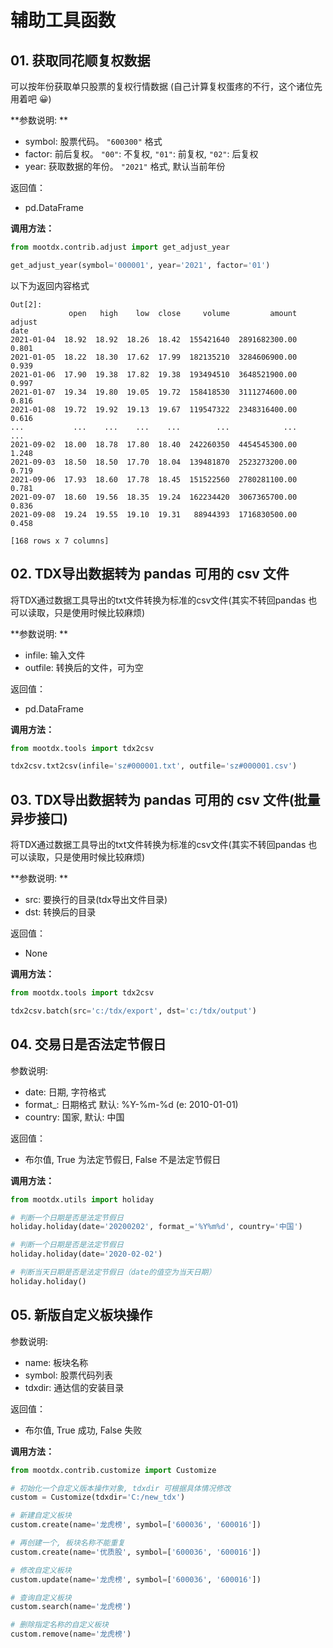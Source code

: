 # 辅助工具函数

## 01. 获取同花顺复权数据

可以按年份获取单只股票的复权行情数据 (自己计算复权蛋疼的不行，这个诸位先用着吧 😀)

**参数说明: **

- symbol: 股票代码。 `"600300"` 格式
- factor: 前后复权。 `"00"`: 不复权, `"01"`: 前复权, `"02"`: 后复权
- year: 获取数据的年份。 `"2021"` 格式, 默认当前年份

返回值：

- pd.DataFrame

**调用方法：**

```python
from mootdx.contrib.adjust import get_adjust_year

get_adjust_year(symbol='000001', year='2021', factor='01')
```

以下为返回内容格式

```shell
Out[2]:
             open   high    low  close     volume         amount adjust
date
2021-01-04  18.92  18.92  18.26  18.42  155421640  2891682300.00  0.801
2021-01-05  18.22  18.30  17.62  17.99  182135210  3284606900.00  0.939
2021-01-06  17.90  19.38  17.82  19.38  193494510  3648521900.00  0.997
2021-01-07  19.34  19.80  19.05  19.72  158418530  3111274600.00  0.816
2021-01-08  19.72  19.92  19.13  19.67  119547322  2348316400.00  0.616
...           ...    ...    ...    ...        ...            ...    ...
2021-09-02  18.00  18.78  17.80  18.40  242260350  4454545300.00  1.248
2021-09-03  18.50  18.50  17.70  18.04  139481870  2523273200.00  0.719
2021-09-06  17.93  18.60  17.78  18.45  151522560  2780281100.00  0.781
2021-09-07  18.60  19.56  18.35  19.24  162234420  3067365700.00  0.836
2021-09-08  19.24  19.55  19.10  19.31   88944393  1716830500.00  0.458

[168 rows x 7 columns]
```

## 02. TDX导出数据转为 pandas 可用的 csv 文件

将TDX通过数据工具导出的txt文件转换为标准的csv文件(其实不转回pandas 也可以读取，只是使用时候比较麻烦)

**参数说明: **

- infile: 输入文件
- outfile: 转换后的文件，可为空

返回值：

- pd.DataFrame

**调用方法：**

```python
from mootdx.tools import tdx2csv

tdx2csv.txt2csv(infile='sz#000001.txt', outfile='sz#000001.csv')
```

## 03. TDX导出数据转为 pandas 可用的 csv 文件(批量异步接口)

将TDX通过数据工具导出的txt文件转换为标准的csv文件(其实不转回pandas 也可以读取，只是使用时候比较麻烦)

**参数说明: **

- src: 要换行的目录(tdx导出文件目录)
- dst: 转换后的目录

返回值：

- None

**调用方法：**

```python
from mootdx.tools import tdx2csv

tdx2csv.batch(src='c:/tdx/export', dst='c:/tdx/output')
```

## 04. 交易日是否法定节假日

参数说明:

- date: 日期, 字符格式
- format_: 日期格式 默认: %Y-%m-%d (e: 2010-01-01)
- country: 国家, 默认: 中国

返回值：

- 布尔值, True 为法定节假日, False 不是法定节假日

**调用方法：**

```python
from mootdx.utils import holiday

# 判断一个日期是否是法定节假日
holiday.holiday(date='20200202', format_='%Y%m%d', country='中国')

# 判断一个日期是否是法定节假日
holiday.holiday(date='2020-02-02')

# 判断当天日期是否是法定节假日（date的值空为当天日期）
holiday.holiday()
```

## 05. 新版自定义板块操作

参数说明:

- name: 板块名称
- symbol: 股票代码列表
- tdxdir: 通达信的安装目录

返回值：

- 布尔值, True 成功, False 失败

**调用方法：**

```python
from mootdx.contrib.customize import Customize

# 初始化一个自定义版本操作对象, tdxdir 可根据具体情况修改
custom = Customize(tdxdir='C:/new_tdx')

# 新建自定义板块
custom.create(name='龙虎榜', symbol=['600036', '600016'])

# 再创建一个, 板块名称不能重复
custom.create(name='优质股', symbol=['600036', '600016'])

# 修改自定义板块
custom.update(name='龙虎榜', symbol=['600036', '600016'])

# 查询自定义板块
custom.search(name='龙虎榜')

# 删除指定名称的自定义板块
custom.remove(name='龙虎榜')

```
